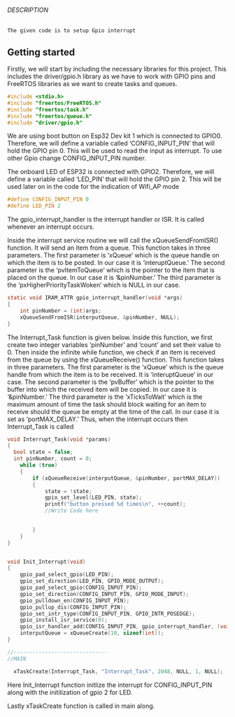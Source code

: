 ###### DESCRIPTION

`The given code is to setup Gpio interrupt `

## Getting started

Firstly, we will start by including the necessary libraries for this project. This includes the driver/gpio.h library as we have to work with GPIO pins and FreeRTOS libraries as we want to create tasks and queues.

```c
#include <stdio.h>
#include "freertos/FreeRTOS.h"
#include "freertos/task.h"
#include "freertos/queue.h"
#include "driver/gpio.h"
```

We are using boot button on Esp32 Dev kit 1 which is connected to GPIO0. Therefore, we will define a variable called ‘CONFIG_INPUT_PIN’ that will hold the GPIO pin 0. This will be used to read the input as interrupt. To use other Gpio change CONFIG_INPUT_PIN number.

The onboard LED of ESP32 is connected with GPIO2. Therefore, we will define a variable called ‘LED_PIN’ that will hold the GPIO pin 2. This will be used later on in the code for the indication of Wifi_AP mode

```c
#define CONFIG_INPUT_PIN 0
#define LED_PIN 2
```

The gpio_interrupt_handler is the interrupt handler or ISR. It is called whenever an interrupt occurs.

Inside the interrupt service routine we will call the xQueueSendFromISR() function. It will send an item from a queue. This function takes in three parameters. The first parameter is ‘xQueue’ which is the queue handle on which the item is to be posted. In our case it is ‘interuptQueue.’ The second parameter is the ‘pvItemToQueue’ which is the pointer to the item that is placed on the queue. In our case it is ‘&pinNumber.’ The third parameter is the ‘pxHigherPriorityTaskWoken’ which is NULL in our case.

```c
static void IRAM_ATTR gpio_interrupt_handler(void *args)
{
    int pinNumber = (int)args;
    xQueueSendFromISR(interputQueue, &pinNumber, NULL);
}
```

The Interrupt_Task function is given below. Inside this function, we first create two integer variables ‘pinNumber’ and ‘count’ and set their value to 0. Then inside the infinite while function, we check if an item is received from the queue by using the xQueueReceive() function. This function takes in three parameters. The first parameter is the ‘xQueue’ which is the queue handle from which the item is to be received. It is ‘interuptQueue’ in our case. The second parameter is the ‘pvBuffer’ which is the pointer to the buffer into which the received item will be copied. In our case it is ‘&pinNumber.’ The third parameter is the ‘xTicksToWait’ which is the maximum amount of time the task should block waiting for an item to receive should the queue be empty at the time of the call. In our case it is set as ‘portMAX_DELAY.’ Thus, when the interrupt occurs then Interrupt_Task is called

```c
void Interrupt_Task(void *params)
{
  bool state = false;
  int pinNumber, count = 0;
    while (true)
    {
        if (xQueueReceive(interputQueue, &pinNumber, portMAX_DELAY))
        {
            state = !state;
            gpio_set_level(LED_PIN, state);
            printf("button pressed %d times\n", ++count);
            //Write Code here
   

        }
    }
}


void Init_Interrupt(void)
{
    gpio_pad_select_gpio(LED_PIN);
    gpio_set_direction(LED_PIN, GPIO_MODE_OUTPUT);
    gpio_pad_select_gpio(CONFIG_INPUT_PIN);
    gpio_set_direction(CONFIG_INPUT_PIN, GPIO_MODE_INPUT);
    gpio_pulldown_en(CONFIG_INPUT_PIN);
    gpio_pullup_dis(CONFIG_INPUT_PIN);
    gpio_set_intr_type(CONFIG_INPUT_PIN, GPIO_INTR_POSEDGE);
    gpio_install_isr_service(0);
    gpio_isr_handler_add(CONFIG_INPUT_PIN, gpio_interrupt_handler, (void *)CONFIG_INPUT_PIN);
    interputQueue = xQueueCreate(10, sizeof(int));
}

//------------------------------
//MAIN

  xTaskCreate(Interrupt_Task, "Interrupt_Task", 2048, NULL, 1, NULL);
```

Here Init_Interrupt function initlize the interrupt for CONFIG_INPUT_PIN along with the initilization of gpio 2 for LED.

Lastly xTaskCreate function is called in main along.
